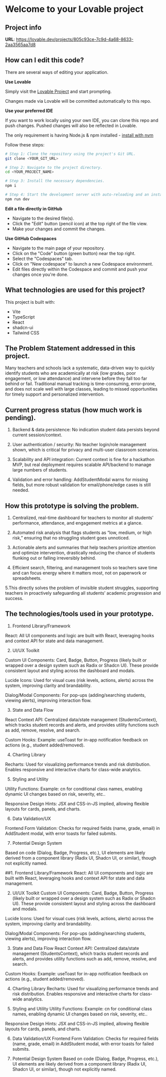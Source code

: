 # Welcome to your Lovable project

## Project info

**URL**: https://lovable.dev/projects/805c93ce-7c9d-4a68-8633-2aa3565aa7d8

## How can I edit this code?

There are several ways of editing your application.

**Use Lovable**

Simply visit the [Lovable Project](https://lovable.dev/projects/805c93ce-7c9d-4a68-8633-2aa3565aa7d8) and start prompting.

Changes made via Lovable will be committed automatically to this repo.

**Use your preferred IDE**

If you want to work locally using your own IDE, you can clone this repo and push changes. Pushed changes will also be reflected in Lovable.

The only requirement is having Node.js & npm installed - [install with nvm](https://github.com/nvm-sh/nvm#installing-and-updating)

Follow these steps:

```sh
# Step 1: Clone the repository using the project's Git URL.
git clone <YOUR_GIT_URL>

# Step 2: Navigate to the project directory.
cd <YOUR_PROJECT_NAME>

# Step 3: Install the necessary dependencies.
npm i

# Step 4: Start the development server with auto-reloading and an instant preview.
npm run dev
```

**Edit a file directly in GitHub**

- Navigate to the desired file(s).
- Click the "Edit" button (pencil icon) at the top right of the file view.
- Make your changes and commit the changes.

**Use GitHub Codespaces**

- Navigate to the main page of your repository.
- Click on the "Code" button (green button) near the top right.
- Select the "Codespaces" tab.
- Click on "New codespace" to launch a new Codespace environment.
- Edit files directly within the Codespace and commit and push your changes once you're done.

## What technologies are used for this project?

This project is built with:

- Vite
- TypeScript
- React
- shadcn-ui
- Tailwind CSS
  
## The Problem Statement addressed in this project.

Many teachers and schools lack a systematic, data-driven way to quickly identify students who are academically at risk (low grades, poor engagement, or low attendance) and intervene before they fall too far behind or fail. Traditional manual tracking is time-consuming, error-prone, and does not scale well with large classes, leading to missed opportunities for timely support and personalized intervention.


## Current progress status (how much work is pending).

 1. Backend & data persistence: No indication student data persists beyond current session/context.
 
 2. User authentication / security: No teacher login/role management shown, which is critical for privacy and multi-user classroom scenarios.
 
 3. Scalability and API integration: Current context is fine for a hackathon MVP, but real deployment requires scalable API/backend to   manage large numbers of students.
 
 4. Validation and error handling: AddStudentModal warns for missing fields, but more robust validation for email/phone/edge cases is still needed.

##  How this prototype is solving the problem.

1. Centralized, real-time dashboard for teachers to monitor all students’ performance, attendance, and engagement metrics at a glance.

2. Automated risk analysis that flags students as “low, medium, or high risk,” ensuring that no struggling student goes unnoticed.

3. Actionable alerts and summaries that help teachers prioritize attention and optimize intervention, drastically reducing the chance of students flunking out or falling irreversibly behind.

4. Efficient search, filtering, and management tools so teachers save time and can focus energy where it matters most, not on paperwork or spreadsheets.

5.This directly solves the problem of invisible student struggles, supporting teachers in proactively safeguarding all students’ academic progression and success.


## The technologies/tools used in your prototype.

1. Frontend Library/Framework

React: All UI components and logic are built with React, leveraging hooks and context API for state and data management.

2. UI/UX Toolkit

Custom UI Components: Card, Badge, Button, Progress (likely built or wrapped over a design system such as Radix or Shadcn UI). These provide consistent layout and styling across the dashboard and modals.

Lucide Icons: Used for visual cues (risk levels, actions, alerts) across the system, improving clarity and brandability.

Dialog/Modal Components: For pop-ups (adding/searching students, viewing alerts), improving interaction flow.

3. State and Data Flow

React Context API: Centralized data/state management (StudentsContext), which tracks student records and alerts, and provides utility functions such as add, remove, resolve, and search.

Custom Hooks: Example: useToast for in-app notification feedback on actions (e.g., student added/removed).

4. Charting Library

Recharts: Used for visualizing performance trends and risk distribution. Enables responsive and interactive charts for class-wide analytics.

5. Styling and Utility

Utility Functions: Example: cn for conditional class names, enabling dynamic UI changes based on risk, severity, etc..

Responsive Design Hints: JSX and CSS-in-JS implied, allowing flexible layouts for cards, panels, and charts.

6. Data Validation/UX

Frontend Form Validation: Checks for required fields (name, grade, email) in AddStudent modal, with error toasts for failed submits.

7. Potential Design System

Based on code (Dialog, Badge, Progress, etc.), UI elements are likely derived from a component library (Radix UI, Shadcn UI, or similar), though not explicitly named.


##1. Frontend Library/Framework
React: All UI components and logic are built with React, leveraging hooks and context API for state and data management.

2. UI/UX Toolkit
Custom UI Components: Card, Badge, Button, Progress (likely built or wrapped over a design system such as Radix or Shadcn UI). These provide consistent layout and styling across the dashboard and modals.

Lucide Icons: Used for visual cues (risk levels, actions, alerts) across the system, improving clarity and brandability.

Dialog/Modal Components: For pop-ups (adding/searching students, viewing alerts), improving interaction flow.

3. State and Data Flow
React Context API: Centralized data/state management (StudentsContext), which tracks student records and alerts, and provides utility functions such as add, remove, resolve, and search.

Custom Hooks: Example: useToast for in-app notification feedback on actions (e.g., student added/removed).

4. Charting Library
Recharts: Used for visualizing performance trends and risk distribution. Enables responsive and interactive charts for class-wide analytics.

5. Styling and Utility
Utility Functions: Example: cn for conditional class names, enabling dynamic UI changes based on risk, severity, etc..

Responsive Design Hints: JSX and CSS-in-JS implied, allowing flexible layouts for cards, panels, and charts.

6. Data Validation/UX
Frontend Form Validation: Checks for required fields (name, grade, email) in AddStudent modal, with error toasts for failed submits.

7. Potential Design System
Based on code (Dialog, Badge, Progress, etc.), UI elements are likely derived from a component library (Radix UI, Shadcn UI, or similar), though not explicitly named.

